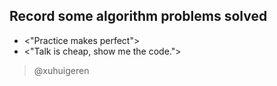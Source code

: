 ## Record some algorithm problems solved

* <"Practice makes perfect">
* <"Talk is cheap, show me the code.">


> @xuhuigeren  
